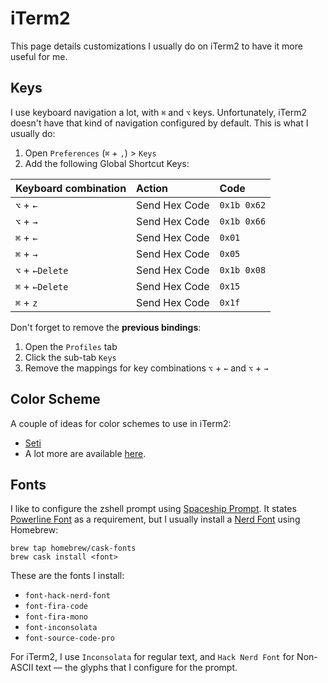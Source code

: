 # iTerm2

This page details customizations I usually do on iTerm2 to have it more useful for me.

## Keys

I use keyboard navigation a lot, with `⌘` and `⌥` keys. Unfortunately, iTerm2 doesn't have that kind of navigation configured by default. This is what I usually do:

1. Open `Preferences` (`⌘` + `,`) > `Keys`
2. Add the following Global Shortcut Keys:

| Keyboard combination | Action        | Code        |
| :------------------- | :------------ | :---------- |
| `⌥` + `←`            | Send Hex Code | `0x1b 0x62` |
| `⌥` + `→`            | Send Hex Code | `0x1b 0x66` |
| `⌘` + `←`            | Send Hex Code | `0x01` |
| `⌘` + `→`            | Send Hex Code | `0x05`      |
| `⌥` + `←Delete`      | Send Hex Code | `0x1b 0x08` |
| `⌘` + `←Delete`      | Send Hex Code | `0x15`      |
| `⌘` + `z`            | Send Hex Code | `0x1f`      |

Don't forget to remove the **previous bindings**:

1. Open the `Profiles` tab
2. Click the sub-tab `Keys`
3. Remove the mappings for key combinations `⌥` + `←` and `⌥` + `→`

## Color Scheme

A couple of ideas for color schemes to use in iTerm2:

- [Seti](https://github.com/willmanduffy/seti-iterm)
- A lot more are available [here](https://github.com/mbadolato/iTerm2-Color-Schemes).

## Fonts

I like to configure the zshell prompt using [Spaceship Prompt](https://github.com/denysdovhan/spaceship-prompt). It states [Powerline Font](https://github.com/powerline/fonts) as a requirement, but I usually install a [Nerd Font](https://github.com/ryanoasis/nerd-fonts) using Homebrew:

```
brew tap homebrew/cask-fonts
brew cask install <font>
```

These are the fonts I install:
- `font-hack-nerd-font`
- `font-fira-code`
- `font-fira-mono`
- `font-inconsolata`
- `font-source-code-pro`

For iTerm2, I use `Inconsolata` for regular text, and `Hack Nerd Font` for Non-ASCII text — the glyphs that I configure for the prompt.